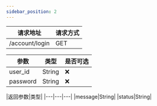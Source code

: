 ```yaml
---
sidebar_position: 2
---
```


| 请求地址 | 请求方式 |
| --- | --- |
| /account/login | GET |


|参数|类型|是否可选|
|---|---|---|
|user_id|String|❌|
|password|String|❌|

|返回参数|类型|
|---|---|---|
|message|String|
|status|String|
